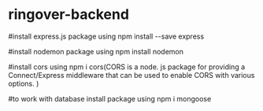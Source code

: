 # ringover-backend

#install express.js package using npm install --save express

#install nodemon package using npm install nodemon

#install cors using  npm i cors(CORS is a node. js package for providing a Connect/Express middleware that can be used to enable CORS with various options.
)

#to work with database install package  using npm i mongoose

